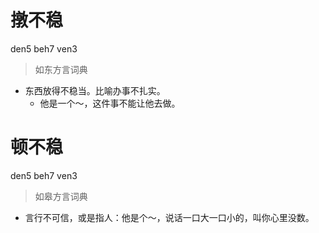# 撴不稳
den5 beh7 ven3
> 如东方言词典
- 东西放得不稳当。比喻办事不扎实。
  - 他是一个～，这件事不能让他去做。

# 顿不稳
den5 beh7 ven3
> 如皋方言词典
- 言行不可信，或是指人：他是个～，说话一口大一口小的，叫你心里没数。
